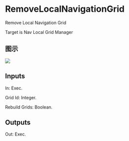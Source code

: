 # RemoveLocalNavigationGrid

Remove Local Navigation Grid

Target is Nav Local Grid Manager

## 图示

![]($-20221218-17473869.png)

## Inputs

In: Exec.

Grid Id: Integer.

Rebuild Grids: Boolean.  

## Outputs

Out: Exec.

